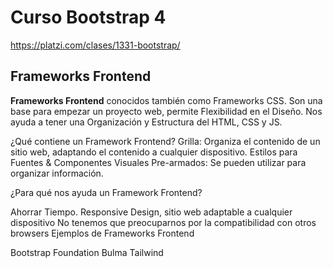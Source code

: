 # Curso Bootstrap 4

https://platzi.com/clases/1331-bootstrap/


## Frameworks Frontend


**Frameworks Frontend** conocidos también como Frameworks CSS. Son una base para empezar un proyecto web, permite Flexibilidad en el Diseño. Nos ayuda a tener una Organización y Estructura del HTML, CSS y JS.

¿Qué contiene un Framework Frontend?
Grilla: Organiza el contenido de un sitio web, adaptando el contenido a cualquier dispositivo.
Estilos para Fuentes & Componentes Visuales Pre-armados: Se pueden utilizar para organizar información.

¿Para qué nos ayuda un Framework Frontend?

Ahorrar Tiempo.
Responsive Design, sitio web adaptable a cualquier dispositivo
No tenemos que preocuparnos por la compatibilidad con otros browsers
Ejemplos de Frameworks Frontend

Bootstrap
Foundation
Bulma
Tailwind
